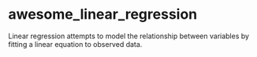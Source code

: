 # awesome_linear_regression
Linear regression attempts to model the relationship between variables by fitting a linear equation to observed data. 
